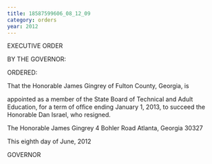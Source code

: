 ```yaml
---
title: 18587599606_08_12_09
category: orders
year: 2012
---
```

 

EXECUTIVE ORDER

BY THE GOVERNOR:

ORDERED:

That the Honorable James Gingrey of Fulton County, Georgia, is

appointed as a member of the State Board of Technical and Adult
Education, for a term of ofﬁce ending January 1, 2013, to succeed
the Honorable Dan Israel, who resigned.

The Honorable James Gingrey
4 Bohler Road
Atlanta, Georgia 30327

This eighth day of June, 2012

GOVERNOR

